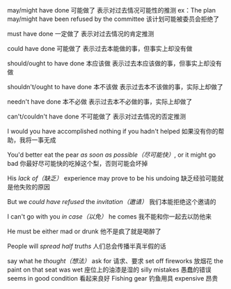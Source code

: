 may/might have done    可能做了
表示对过去情况可能性的推测
ex：The plan may/might have been refused by the committee 该计划可能被委员会拒绝了

must have done 一定做了
表示对过去情况的肯定推测

could have done 可能做了
表示过去本能做的事，但事实上却没有做 

should/ought to have done 本应该做
表示过去本应该做的事，但事实上却没有做

shouldn't/ought to have done 本不该做
表示过去本不该做的事，实际上却做了

needn't have done 本不必做
表示过去本不必做的事，实际上却做了

can't/couldn't have done 不可能做了
表示对过去情况的否定推测

I would you have accomplished nothing if you hadn't helped
如果没有你的帮助，我将一事无成

You'd better eat the pear *as soon as possible（尽可能快）*, or it might go bad
你最好尽可能快的吃掉这个梨，否则可能会坏掉

His *lack of（缺乏）* experience may prove to be his undoing
缺乏经验可能就是他失败的原因

But we *could have refused* the *invitation（邀请）*
我们本能拒绝这个邀请的

I can't go with you *in case（以免）* he comes 
我不能和你一起去以防他来

He must be either mad or drunk 
他不是疯了就是喝醉了

People will *spread half truths*
人们总会传播半真半假的话


say what he *thought（想法）*
ask for  请求、要求
set off fireworks 放烟花
the paint on that seat was wet 座位上的油漆是湿的
silly mistakes 愚蠢的错误
seems in good condition 看起来良好
Fishing gear 钓鱼用具
expensive 昂贵